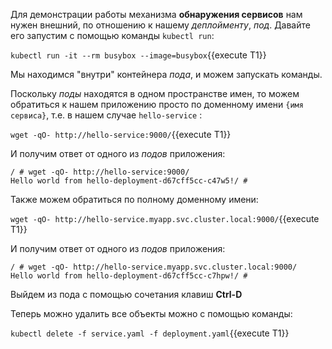 Для демонстрации работы механизма **обнаружения сервисов**  нам нужен внешний, по отношению к нашему *деплойменту*, *под*. Давайте его запустим с помощью команды `kubectl run`:

`kubectl run -it --rm busybox --image=busybox`{{execute T1}}

Мы находимся "внутри" контейнера *пода*, и можем запускать команды. 

Поскольку *поды* находятся в одном пространстве имен, то можем обратиться к нашем приложению просто по доменному имени `{имя сервиса}`, т.е. в нашем случае `hello-service` :

`wget -qO- http://hello-service:9000/`{{execute T1}}

И получим ответ от одного из *подов* приложения:

```
/ # wget -qO- http://hello-service:9000/
Hello world from hello-deployment-d67cff5cc-c47w5!/ # 
```

Также можем обратиться по полному доменному имени:

`wget -qO- http://hello-service.myapp.svc.cluster.local:9000/`{{execute T1}}

И получим ответ от одного из *подов* приложения:

```
/ # wget -qO- http://hello-service.myapp.svc.cluster.local:9000/
Hello world from hello-deployment-d67cff5cc-c7hpw!/ # 
```

Выйдем из пода с помощью сочетания клавиш **Ctrl-D**

Теперь можно удалить все объекты можно с помощью команды:

`kubectl delete -f service.yaml -f deployment.yaml`{{execute T1}}
